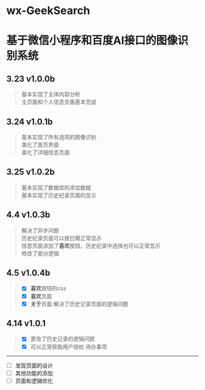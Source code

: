 # wx-GeekSearch
基于微信小程序和百度AI接口的图像识别系统
====

3.23 v1.0.0b
---
> 基本实现了主体内容分析<br>主页面和个人信息页面基本完成

3.24 v1.0.1b
---

> 基本实现了所有选项的图像识别<br>美化了首页界面<br>美化了详细信息页面

3.25 v1.0.2b
---
> 基本实现了数据库的添加数据<br>基本实现了历史纪录页面的显示

4.4 v1.0.3b
---
> 解决了异步问题<br>历史纪录页面可以按日期正常显示<br>信息页面添加了**喜欢**按钮，历史纪录中选择也可以正常显示<br>修改了部分逻辑

4.5 v1.0.4b
---
> - [x] **喜欢**按钮的css 
> - [x] **喜欢**页面
> - [x] **关于**页面
> 解决了历史记录页面的逻辑问题

4.14 v1.0.1
---
> - [x] 更改了历史记录的逻辑问题
> - [x] 可以正常获取用户授权
待办事项
---
- [ ] 发现页面的设计
- [ ] 其他功能的添加
- [ ] 页面和逻辑优化
